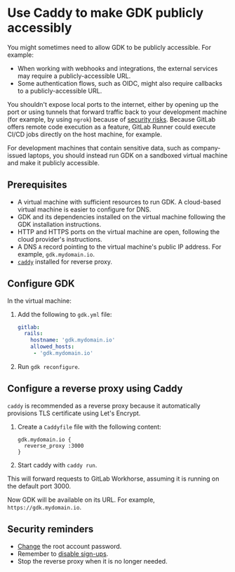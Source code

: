 # Use Caddy to make GDK publicly accessibly

You might sometimes need to allow GDK to be publicly accessible. For example:

- When working with webhooks and integrations, the external services may require a publicly-accessible URL.
- Some authentication flows, such as OIDC, might also require callbacks to a publicly-accessible URL.

You shouldn't expose local ports to the internet, either by opening up the port or using tunnels that forward traffic back to your development machine (for example, by using
`ngrok`) because of [security risks](https://handbook.gitlab.com/handbook/business-technology/it/security/system-configuration/#other-servicesdevices). Because GitLab offers
remote code execution as a feature, GitLab Runner could execute CI/CD jobs directly on the host machine, for example.

For development machines that contain sensitive data, such as company-issued laptops, you should instead run GDK on a sandboxed virtual machine and make it publicly accessible.

## Prerequisites

- A virtual machine with sufficient resources to run GDK. A cloud-based virtual machine is easier to configure for DNS.
- GDK and its dependencies installed on the virtual machine following the GDK installation instructions.
- HTTP and HTTPS ports on the virtual machine are open, following the cloud provider's instructions.
- A DNS `A` record pointing to the virtual machine's public IP address. For example, `gdk.mydomain.io`.
- [`caddy`](https://caddyserver.com/) installed for reverse proxy.

## Configure GDK

In the virtual machine:

1. Add the following to `gdk.yml` file:

   ```yaml
   gitlab:
     rails:
       hostname: 'gdk.mydomain.io'
       allowed_hosts:
        - 'gdk.mydomain.io'
   ```

1. Run `gdk reconfigure`.

## Configure a reverse proxy using Caddy

`caddy` is recommended as a reverse proxy because it automatically provisions TLS certificate using Let's Encrypt.

1. Create a `Caddyfile` file with the following content:

   ```plaintext
   gdk.mydomain.io {
     reverse_proxy :3000
   }
   ```

1. Start caddy with `caddy run`.

This will forward requests to GitLab Workhorse, assuming it is running on the default port 3000.

Now GDK will be available on its URL. For example, `https://gdk.mydomain.io`.

## Security reminders

- [Change](https://docs.gitlab.com/ee/security/reset_user_password.html) the root account password.
- Remember to [disable sign-ups](https://docs.gitlab.com/ee/administration/settings/sign_up_restrictions.html#disable-new-sign-ups).
- Stop the reverse proxy when it is no longer needed.
